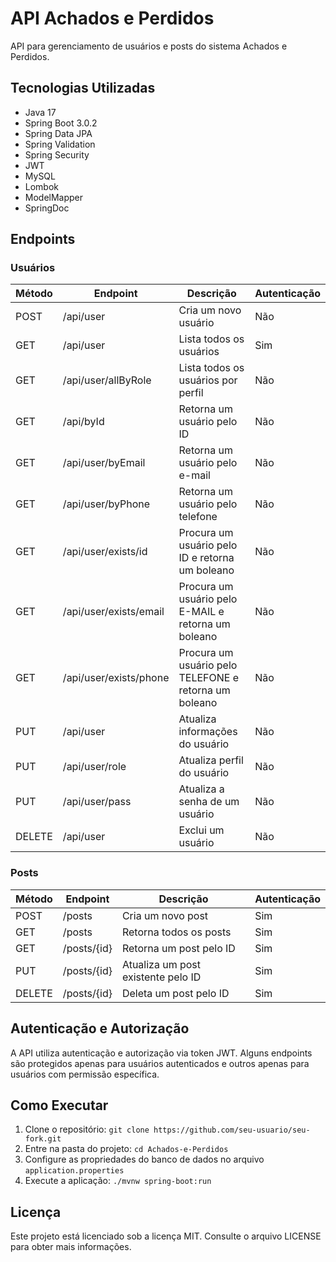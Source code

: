 # API Achados e Perdidos

API para gerenciamento de usuários e posts do sistema Achados e Perdidos.

## Tecnologias Utilizadas

- Java 17
- Spring Boot 3.0.2
- Spring Data JPA
- Spring Validation
- Spring Security
- JWT
- MySQL
- Lombok
- ModelMapper
- SpringDoc

## Endpoints

### Usuários

| Método | Endpoint | Descrição | Autenticação |
| --- | --- | --- | --- |
| POST | /api/user | Cria um novo usuário | Não |
| GET | /api/user | Lista todos os usuários | Sim |
| GET | /api/user/allByRole | Lista todos os usuários por perfil | Não |
| GET | /api/byId | Retorna um usuário pelo ID | Não |
| GET | /api/user/byEmail | Retorna um usuário pelo e-mail | Não |
| GET | /api/user/byPhone | Retorna um usuário pelo telefone | Não |
| GET | /api/user/exists/id | Procura um usuário pelo ID e retorna um boleano | Não |
| GET | /api/user/exists/email | Procura um usuário pelo E-MAIL e retorna um boleano | Não |
| GET | /api/user/exists/phone | Procura um usuário pelo TELEFONE e retorna um boleano | Não |
| PUT | /api/user | Atualiza informações do usuário | Não |
| PUT | /api/user/role | Atualiza perfil do usuário | Não |
| PUT | /api/user/pass | Atualiza a senha de um usuário | Não |
| DELETE | /api/user | Exclui um usuário | Não |


<!-- ### Autenticação

| Método | Endpoint | Descrição | Autenticação |
| --- | --- | --- | --- |
| POST | /auth/login | Faz o login de um usuário e retorna um token JWT | Não |
| POST | /auth/refresh | Atualiza o token JWT de um usuário | Sim | -->


### Posts

| Método | Endpoint | Descrição | Autenticação |
| --- | --- | --- | --- |
| POST | /posts | Cria um novo post | Sim |
| GET | /posts | Retorna todos os posts | Sim |
| GET | /posts/{id} | Retorna um post pelo ID | Sim |
| PUT | /posts/{id} | Atualiza um post existente pelo ID | Sim |
| DELETE | /posts/{id} | Deleta um post pelo ID | Sim |

## Autenticação e Autorização

A API utiliza autenticação e autorização via token JWT. Alguns endpoints são protegidos apenas para usuários autenticados e outros apenas para usuários com permissão específica.

## Como Executar

1. Clone o repositório: `git clone https://github.com/seu-usuario/seu-fork.git`
2. Entre na pasta do projeto: `cd Achados-e-Perdidos`
3. Configure as propriedades do banco de dados no arquivo `application.properties`
4. Execute a aplicação: `./mvnw spring-boot:run`

## Licença

Este projeto está licenciado sob a licença MIT. Consulte o arquivo LICENSE para obter mais informações.
